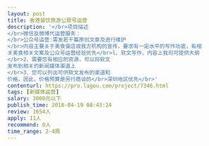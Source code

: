 ```yaml
---                
layout: post       
title: 香港餐饮旅游公眾号运营           
description: '</br>项目描述</br>微信及微博代运营服务：</br>公众号运营:需发若干篇原创文章及进行维护</br>内容主要关于美食餐店或我方机构的宣传，要求有一定水平的写作功底，有相关美食相关文案及公众号运营经验优先</br>l、软文写作，内容上我司可提供大纲</br>2、需要您有相应的资源，可以将软文发布到相关的新闻媒体渠道上</br>3、您可以列出可供软文发布的渠道和价格，因此，价格预算是另行商谈的</br>深圳地区优先</br>'     
contenturl: https://pro.lagou.com/project/7346.html      
tags: [新媒体运营]            
salary: 3000元以下          
publish_time: 2018-04-19 08:43:24         
review: 1654人                   
apply: 11人                   
recommend: 0人                   
time_range: 2-4周              
---                 
```

